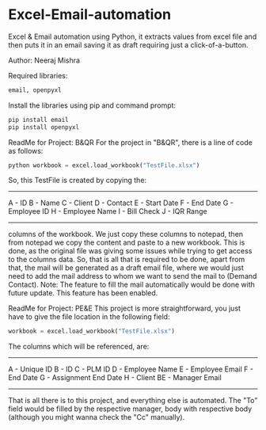# Excel-Email-automation
Excel &amp; Email automation using Python, it extracts values from excel file and then puts it in an email saving it as draft requiring just a click-of-a-button.

Author: Neeraj Mishra

Required libraries:
```python
email, openpyxl
```

Install the libraries using pip and command prompt:

```python
pip install email
pip install openpyxl
```

ReadMe for Project: B&QR
For the project in "B&QR", there is a line of code as follows:

```python
python workbook = excel.load_workbook("TestFile.xlsx")
```

So, this TestFile is created by copying the:
____________________
A - ID
B - Name
C - Client
D - Contact
E - Start Date
F - End Date
G - Employee ID
H - Employee Name
I - Bill Check
J - IQR Range
____________________
columns of the workbook.
We just copy these columns to notepad, then from notepad we copy the content and paste to a new workbook.
This is done, as the original file was giving some issues while trying to get access to the columns data.
So, that is all that is required to be done, apart from that, the mail will be generated as a draft email file, where we would just need to add the mail address to whom we want to send the mail to (Demand Contact).
Note: The feature to fill the mail automatically would be done with future update.
This feature has been enabled.

ReadMe for Project: PE&E
This project is more straightforward, you just have to give the file location in the following field:

```python
workbook = excel.load_workbook("TestFile.xlsx")
```

The columns which will be referenced, are:
____________________
A - Unique ID
B - ID
C - PLM ID
D - Employee Name
E - Employee Email
F - End Date
G - Assignment End Date
H - Client
BE - Manager Email
____________________
That is all there is to this project, and everything else is automated.
The "To" field would be filled by the respective manager, body with respective body (although you might wanna check the "Cc" manually).
